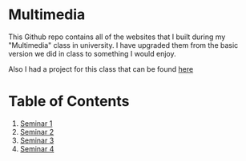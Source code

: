 # Multimedia

This Github repo contains all of the websites that I built during my "Multimedia" class in university. I have upgraded them from the basic version we did in class to something I would enjoy.

Also I had a project for this class that can be found [here](https://github.com/v4n00/interactive-soundboard/)

# Table of Contents
1. [Seminar 1](https://v4n00.github.io/Multimedia/Seminar%201/index.html)
2. [Seminar 2](https://v4n00.github.io/Multimedia/Seminar%202/index.html)
3. [Seminar 3](https://v4n00.github.io/Multimedia/Seminar%203/index.html)
4. [Seminar 4](https://v4n00.github.io/Multimedia/Seminar%204/index.html)
